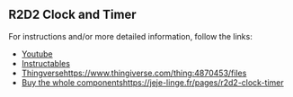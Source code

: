 ## R2D2 Clock and Timer

For instructions and/or more detailed information, follow the links:
- [Youtube](https://www.youtube.com/watch?v=_s5Bg4asuXA)
- [Instructables](https://www.instructables.com/R2D2-Clock-Timer/)
- [Thingverse](https://www.thingiverse.com/thing:4870453/files)https://www.thingiverse.com/thing:4870453/files
- [Buy the whole components](https://jeje-linge.fr/pages/r2d2-clock-timer)https://jeje-linge.fr/pages/r2d2-clock-timer

